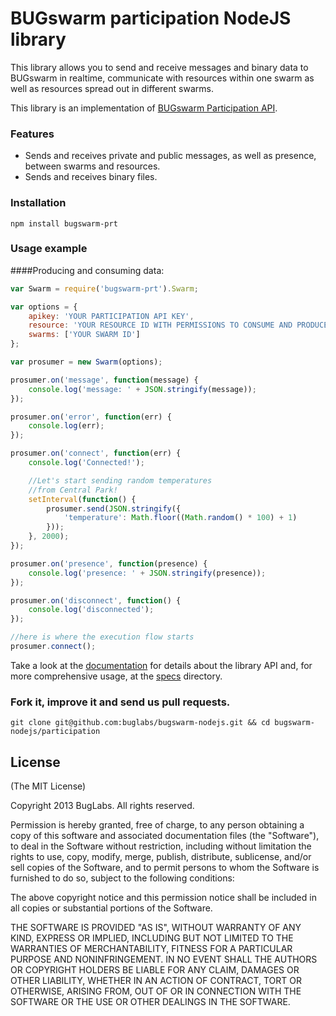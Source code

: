 # BUGswarm participation NodeJS library

This library allows you to send and receive
messages and binary data to BUGswarm in realtime, communicate with resources within one swarm as well 
as resources spread out in different swarms.

This library is an implementation of 
[BUGswarm Participation API](http://developer.bugswarm.net/participation_api.html).

### Features
* Sends and receives private and public messages, as well as presence, 
  between swarms and resources.
* Sends and receives binary files.

### Installation
`npm install bugswarm-prt`

### Usage example

####Producing and consuming data:

```javascript
var Swarm = require('bugswarm-prt').Swarm;

var options = {
    apikey: 'YOUR PARTICIPATION API KEY',
    resource: 'YOUR RESOURCE ID WITH PERMISSIONS TO CONSUME AND PRODUCE',
    swarms: ['YOUR SWARM ID']
};

var prosumer = new Swarm(options);

prosumer.on('message', function(message) {
    console.log('message: ' + JSON.stringify(message));
});

prosumer.on('error', function(err) {
    console.log(err);
});

prosumer.on('connect', function(err) {
    console.log('Connected!');

    //Let's start sending random temperatures
    //from Central Park!
    setInterval(function() {
        prosumer.send(JSON.stringify({
            'temperature': Math.floor((Math.random() * 100) + 1)
        }));
    }, 2000);
});

prosumer.on('presence', function(presence) {
    console.log('presence: ' + JSON.stringify(presence));
});

prosumer.on('disconnect', function() {
    console.log('disconnected');
});

//here is where the execution flow starts
prosumer.connect();

```

Take a look at the [documentation]() for details about the library API and, 
for more comprehensive usage, at the [specs](https://github.com/buglabs/bugswarm-nodejs/tree/master/participation/specs) directory. 

### Fork it, improve it and send us pull requests.
```shell
git clone git@github.com:buglabs/bugswarm-nodejs.git && cd bugswarm-nodejs/participation
```

## License
(The MIT License)

Copyright 2013 BugLabs. All rights reserved.

Permission is hereby granted, free of charge, to any person obtaining a copy
of this software and associated documentation files (the "Software"), to
deal in the Software without restriction, including without limitation the
rights to use, copy, modify, merge, publish, distribute, sublicense, and/or
sell copies of the Software, and to permit persons to whom the Software is
furnished to do so, subject to the following conditions:

The above copyright notice and this permission notice shall be included in
all copies or substantial portions of the Software.

THE SOFTWARE IS PROVIDED "AS IS", WITHOUT WARRANTY OF ANY KIND, EXPRESS OR
IMPLIED, INCLUDING BUT NOT LIMITED TO THE WARRANTIES OF MERCHANTABILITY,
FITNESS FOR A PARTICULAR PURPOSE AND NONINFRINGEMENT. IN NO EVENT SHALL THE
AUTHORS OR COPYRIGHT HOLDERS BE LIABLE FOR ANY CLAIM, DAMAGES OR OTHER
LIABILITY, WHETHER IN AN ACTION OF CONTRACT, TORT OR OTHERWISE, ARISING
FROM, OUT OF OR IN CONNECTION WITH THE SOFTWARE OR THE USE OR OTHER DEALINGS
IN THE SOFTWARE.



